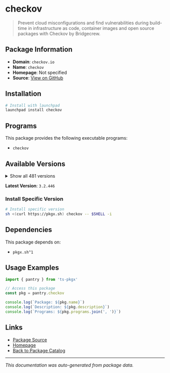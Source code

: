 # checkov

> Prevent cloud misconfigurations and find vulnerabilities during build-time in infrastructure as code, container images and open source packages with Checkov by Bridgecrew.

## Package Information

- **Domain**: `checkov.io`
- **Name**: `checkov`
- **Homepage**: Not specified
- **Source**: [View on GitHub](https://github.com/pkgxdev/pantry/tree/main/projects/checkov.io/package.yml)

## Installation

```bash
# Install with launchpad
launchpad install checkov
```

## Programs

This package provides the following executable programs:

- `checkov`

## Available Versions

<details>
<summary>Show all 481 versions</summary>

- `3.2.446`, `3.2.445`, `3.2.444`, `3.2.443`, `3.2.442`
- `3.2.441`, `3.2.440`, `3.2.439`, `3.2.438`, `3.2.437`
- `3.2.436`, `3.2.435`, `3.2.434`, `3.2.433`, `3.2.432`
- `3.2.431`, `3.2.430`, `3.2.429`, `3.2.428`, `3.2.427`
- `3.2.426`, `3.2.425`, `3.2.424`, `3.2.423`, `3.2.422`
- `3.2.421`, `3.2.420`, `3.2.419`, `3.2.418`, `3.2.417`
- `3.2.416`, `3.2.415`, `3.2.414`, `3.2.413`, `3.2.412`
- `3.2.411`, `3.2.410`, `3.2.409`, `3.2.408`, `3.2.407`
- `3.2.406`, `3.2.405`, `3.2.404`, `3.2.403`, `3.2.402`
- `3.2.401`, `3.2.400`, `3.2.399`, `3.2.398`, `3.2.397`
- `3.2.396`, `3.2.395`, `3.2.394`, `3.2.393`, `3.2.392`
- `3.2.391`, `3.2.390`, `3.2.389`, `3.2.388`, `3.2.387`
- `3.2.386`, `3.2.385`, `3.2.384`, `3.2.383`, `3.2.382`
- `3.2.381`, `3.2.380`, `3.2.379`, `3.2.378`, `3.2.377`
- `3.2.376`, `3.2.374`, `3.2.373`, `3.2.372`, `3.2.370`
- `3.2.369`, `3.2.368`, `3.2.367`, `3.2.366`, `3.2.365`
- `3.2.364`, `3.2.363`, `3.2.362`, `3.2.361`, `3.2.360`
- `3.2.359`, `3.2.358`, `3.2.357`, `3.2.356`, `3.2.355`
- `3.2.354`, `3.2.353`, `3.2.352`, `3.2.351`, `3.2.350`
- `3.2.349`, `3.2.348`, `3.2.347`, `3.2.346`, `3.2.345`
- `3.2.344`, `3.2.343`, `3.2.342`, `3.2.341`, `3.2.340`
- `3.2.339`, `3.2.337`, `3.2.336`, `3.2.335`, `3.2.334`
- `3.2.333`, `3.2.332`, `3.2.331`, `3.2.330`, `3.2.329`
- `3.2.328`, `3.2.327`, `3.2.326`, `3.2.325`, `3.2.324`
- `3.2.322`, `3.2.321`, `3.2.320`, `3.2.319`, `3.2.318`
- `3.2.317`, `3.2.316`, `3.2.315`, `3.2.314`, `3.2.313`
- `3.2.312`, `3.2.311`, `3.2.310`, `3.2.309`, `3.2.308`
- `3.2.307`, `3.2.306`, `3.2.305`, `3.2.304`, `3.2.303`
- `3.2.302`, `3.2.301`, `3.2.300`, `3.2.299`, `3.2.298`
- `3.2.297`, `3.2.296`, `3.2.295`, `3.2.294`, `3.2.293`
- `3.2.292`, `3.2.291`, `3.2.290`, `3.2.289`, `3.2.288`
- `3.2.287`, `3.2.286`, `3.2.285`, `3.2.284`, `3.2.283`
- `3.2.282`, `3.2.281`, `3.2.280`, `3.2.279`, `3.2.278`
- `3.2.277`, `3.2.276`, `3.2.275`, `3.2.274`, `3.2.273`
- `3.2.272`, `3.2.271`, `3.2.270`, `3.2.269`, `3.2.268`
- `3.2.267`, `3.2.266`, `3.2.265`, `3.2.264`, `3.2.263`
- `3.2.262`, `3.2.261`, `3.2.260`, `3.2.259`, `3.2.258`
- `3.2.257`, `3.2.256`, `3.2.255`, `3.2.254`, `3.2.253`
- `3.2.252`, `3.2.251`, `3.2.250`, `3.2.249`, `3.2.248`
- `3.2.247`, `3.2.246`, `3.2.245`, `3.2.244`, `3.2.243`
- `3.2.242`, `3.2.241`, `3.2.240`, `3.2.239`, `3.2.238`
- `3.2.237`, `3.2.236`, `3.2.235`, `3.2.234`, `3.2.233`
- `3.2.232`, `3.2.231`, `3.2.230`, `3.2.229`, `3.2.228`
- `3.2.227`, `3.2.226`, `3.2.225`, `3.2.224`, `3.2.223`
- `3.2.222`, `3.2.221`, `3.2.220`, `3.2.219`, `3.2.218`
- `3.2.217`, `3.2.216`, `3.2.215`, `3.2.214`, `3.2.213`
- `3.2.212`, `3.2.211`, `3.2.210`, `3.2.209`, `3.2.208`
- `3.2.207`, `3.2.206`, `3.2.205`, `3.2.204`, `3.2.203`
- `3.2.202`, `3.2.201`, `3.2.200`, `3.2.199`, `3.2.198`
- `3.2.197`, `3.2.196`, `3.2.195`, `3.2.194`, `3.2.193`
- `3.2.192`, `3.2.191`, `3.2.190`, `3.2.189`, `3.2.188`
- `3.2.187`, `3.2.186`, `3.2.185`, `3.2.184`, `3.2.183`
- `3.2.182`, `3.2.181`, `3.2.180`, `3.2.179`, `3.2.178`
- `3.2.177`, `3.2.176`, `3.2.175`, `3.2.174`, `3.2.173`
- `3.2.172`, `3.2.171`, `3.2.170`, `3.2.169`, `3.2.168`
- `3.2.167`, `3.2.166`, `3.2.165`, `3.2.164`, `3.2.163`
- `3.2.162`, `3.2.161`, `3.2.160`, `3.2.159`, `3.2.158`
- `3.2.157`, `3.2.156`, `3.2.155`, `3.2.154`, `3.2.153`
- `3.2.152`, `3.2.151`, `3.2.150`, `3.2.149`, `3.2.148`
- `3.2.147`, `3.2.146`, `3.2.145`, `3.2.144`, `3.2.143`
- `3.2.141`, `3.2.140`, `3.2.139`, `3.2.138`, `3.2.137`
- `3.2.136`, `3.2.135`, `3.2.134`, `3.2.133`, `3.2.132`
- `3.2.131`, `3.2.130`, `3.2.129`, `3.2.128`, `3.2.127`
- `3.2.126`, `3.2.125`, `3.2.124`, `3.2.123`, `3.2.122`
- `3.2.120`, `3.2.116`, `3.2.115`, `3.2.114`, `3.2.113`
- `3.2.112`, `3.2.111`, `3.2.110`, `3.2.109`, `3.2.108`
- `3.2.107`, `3.2.106`, `3.2.105`, `3.2.104`, `3.2.103`
- `3.2.102`, `3.2.101`, `3.2.100`, `3.2.99`, `3.2.98`
- `3.2.97`, `3.2.96`, `3.2.95`, `3.2.94`, `3.2.93`
- `3.2.92`, `3.2.91`, `3.2.90`, `3.2.89`, `3.2.88`
- `3.2.87`, `3.2.86`, `3.2.85`, `3.2.84`, `3.2.83`
- `3.2.82`, `3.2.81`, `3.2.80`, `3.2.79`, `3.2.78`
- `3.2.77`, `3.2.76`, `3.2.75`, `3.2.74`, `3.2.73`
- `3.2.72`, `3.2.71`, `3.2.70`, `3.2.69`, `3.2.68`
- `3.2.67`, `3.2.66`, `3.2.65`, `3.2.64`, `3.2.63`
- `3.2.62`, `3.2.61`, `3.2.60`, `3.2.59`, `3.2.58`
- `3.2.57`, `3.2.56`, `3.2.55`, `3.2.54`, `3.2.53`
- `3.2.52`, `3.2.51`, `3.2.50`, `3.2.49`, `3.2.48`
- `3.2.47`, `3.2.46`, `3.2.45`, `3.2.44`, `3.2.43`
- `3.2.42`, `3.2.41`, `3.2.40`, `3.2.39`, `3.2.38`
- `3.2.37`, `3.2.36`, `3.2.35`, `3.2.34`, `3.2.33`
- `3.2.32`, `3.2.31`, `3.2.30`, `3.2.29`, `3.2.28`
- `3.2.27`, `3.2.26`, `3.2.25`, `3.2.24`, `3.2.23`
- `3.2.22`, `3.2.21`, `3.2.20`, `3.2.19`, `3.2.18`
- `3.2.17`, `3.2.16`, `3.2.15`, `3.2.14`, `3.2.13`
- `3.2.12`, `3.2.11`, `3.2.10`, `3.2.9`, `3.2.8`
- `3.2.7`, `3.2.6`, `3.2.5`, `3.2.4`, `3.2.3`
- `3.2.2`, `3.2.1`, `3.2.0`, `3.1.72`, `3.1.71`
- `3.1.70`, `3.1.69`, `3.1.68`, `3.1.67`, `3.1.66`
- `3.1.65`, `3.1.64`, `3.1.63`, `3.1.62`, `3.1.61`
- `3.1.60`, `3.1.59`, `3.1.58`, `3.1.57`, `3.1.56`
- `3.1.55`, `3.1.54`, `3.1.53`, `3.1.52`, `3.1.51`
- `3.1.50`, `3.1.49`, `3.1.48`, `3.1.47`, `3.1.46`
- `3.1.45`, `3.1.44`, `3.1.43`, `3.1.42`, `3.1.41`
- `3.1.40`, `3.1.39`, `3.1.38`, `3.1.37`, `3.1.36`
- `3.1.35`, `3.1.34`, `3.1.33`, `3.1.32`, `3.1.31`
- `3.1.30`

</details>

**Latest Version**: `3.2.446`

### Install Specific Version

```bash
# Install specific version
sh <(curl https://pkgx.sh) checkov -- $SHELL -i
```

## Dependencies

This package depends on:

- `pkgx.sh^1`

## Usage Examples

```typescript
import { pantry } from 'ts-pkgx'

// Access this package
const pkg = pantry.checkov

console.log(`Package: ${pkg.name}`)
console.log(`Description: ${pkg.description}`)
console.log(`Programs: ${pkg.programs.join(', ')}`)
```

## Links

- [Package Source](https://github.com/pkgxdev/pantry/tree/main/projects/checkov.io/package.yml)
- [Homepage](#)
- [Back to Package Catalog](../../package-catalog.md)

---

*This documentation was auto-generated from package data.*
